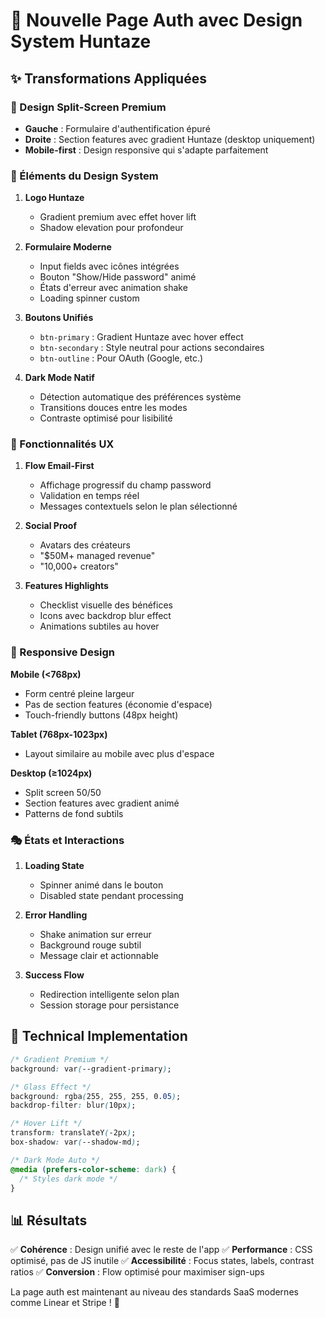 # 🎨 Nouvelle Page Auth avec Design System Huntaze

## ✨ Transformations Appliquées

### 🎯 Design Split-Screen Premium
- **Gauche** : Formulaire d'authentification épuré
- **Droite** : Section features avec gradient Huntaze (desktop uniquement)
- **Mobile-first** : Design responsive qui s'adapte parfaitement

### 🎨 Éléments du Design System

1. **Logo Huntaze**
   - Gradient premium avec effet hover lift
   - Shadow elevation pour profondeur

2. **Formulaire Moderne**
   - Input fields avec icônes intégrées
   - Bouton "Show/Hide password" animé
   - États d'erreur avec animation shake
   - Loading spinner custom

3. **Boutons Unifiés**
   - `btn-primary` : Gradient Huntaze avec hover effect
   - `btn-secondary` : Style neutral pour actions secondaires
   - `btn-outline` : Pour OAuth (Google, etc.)

4. **Dark Mode Natif**
   - Détection automatique des préférences système
   - Transitions douces entre les modes
   - Contraste optimisé pour lisibilité

### 🚀 Fonctionnalités UX

1. **Flow Email-First**
   - Affichage progressif du champ password
   - Validation en temps réel
   - Messages contextuels selon le plan sélectionné

2. **Social Proof**
   - Avatars des créateurs
   - "$50M+ managed revenue"
   - "10,000+ creators"

3. **Features Highlights**
   - Checklist visuelle des bénéfices
   - Icons avec backdrop blur effect
   - Animations subtiles au hover

### 📱 Responsive Design

**Mobile (<768px)**
- Form centré pleine largeur
- Pas de section features (économie d'espace)
- Touch-friendly buttons (48px height)

**Tablet (768px-1023px)**
- Layout similaire au mobile avec plus d'espace

**Desktop (≥1024px)**
- Split screen 50/50
- Section features avec gradient animé
- Patterns de fond subtils

### 🎭 États et Interactions

1. **Loading State**
   - Spinner animé dans le bouton
   - Disabled state pendant processing

2. **Error Handling**
   - Shake animation sur erreur
   - Background rouge subtil
   - Message clair et actionnable

3. **Success Flow**
   - Redirection intelligente selon plan
   - Session storage pour persistance

## 🔧 Technical Implementation

```css
/* Gradient Premium */
background: var(--gradient-primary);

/* Glass Effect */
background: rgba(255, 255, 255, 0.05);
backdrop-filter: blur(10px);

/* Hover Lift */
transform: translateY(-2px);
box-shadow: var(--shadow-md);

/* Dark Mode Auto */
@media (prefers-color-scheme: dark) {
  /* Styles dark mode */
}
```

## 📊 Résultats

✅ **Cohérence** : Design unifié avec le reste de l'app
✅ **Performance** : CSS optimisé, pas de JS inutile
✅ **Accessibilité** : Focus states, labels, contrast ratios
✅ **Conversion** : Flow optimisé pour maximiser sign-ups

La page auth est maintenant au niveau des standards SaaS modernes comme Linear et Stripe ! 🚀

